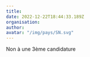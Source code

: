 ```yaml
---
title: 
date: 2022-12-22T18:44:33.189Z
organisation: 
author: 
avatar: "/img/pays/SN.svg"
---
```


Non à une 3ème candidature